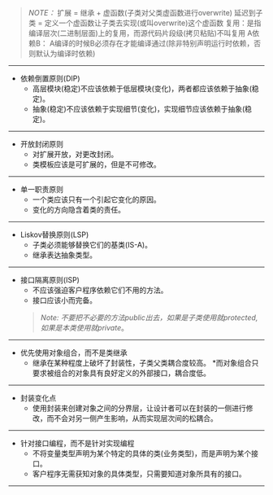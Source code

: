 >_NOTE：_
扩展 = 继承 + 虚函数(子类对父类虚函数进行overwrite)
延迟到子类 = 定义一个虚函数让子类去实现(或叫overwrite)这个虚函数
复用：是指编译层次(二进制层面)上的复用，而源代码片段级(拷贝粘贴)不叫复用
A依赖B： A编译的时候B必须存在才能编译通过(除非特别声明运行时依赖，否则默认为编译时依赖)
***
* 依赖倒置原则(DIP)
    * 高层模块(稳定)不应该依赖于低层模块(变化)，两者都应该依赖于抽象(稳定)。
    * 抽象(稳定)不应该依赖于实现细节(变化)，实现细节应该依赖于抽象(稳定)。
***

* 开放封闭原则
    * 对扩展开放，对更改封闭。
    * 类模板应该是可扩展的，但是不可修改。
***

* 单一职责原则
    * 一个类应该只有一个引起它变化的原因。
    * 变化的方向隐含着类的责任。
***

* Liskov替换原则(LSP)
    * 子类必须能够替换它们的基类(IS-A)。
    * 继承表达抽象类型。
***

* 接口隔离原则(ISP)
    * 不应该强迫客户程序依赖它们不用的方法。
    * 接口应该小而完备。
    > _Note:_ 
    *不要把不必要的方法public出去，如果是子类使用就protected,如果是本类使用就private*。
***

* 优先使用对象组合，而不是类继承
    * 继承在某种程度上破坏了封装性，子类父类耦合度较高。
    *而对象组合只要求被组合的对象具有良好定义的外部接口，耦合度低。
***

* 封装变化点
    * 使用封装来创建对象之间的分界层，让设计者可以在封装的一侧进行修改，而不会对另一侧产生影响，从而实现层次间的松耦合。
***

* 针对接口编程，而不是针对实现编程
    * 不将变量类型声明为某个特定的具体的类(业务类型)，而是声明为某个接口。
    * 客户程序无需获知对象的具体类型，只需要知道对象所具有的接口。
***

